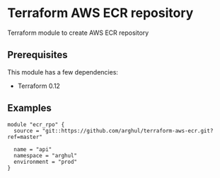 # Terraform AWS ECR repository

Terraform module to create AWS ECR repository


## Prerequisites
This module has a few dependencies:
* Terraform 0.12

## Examples
```hcl-terraform
module "ecr_rpo" {
  source = "git::https://github.com/arghul/terraform-aws-ecr.git?ref=master"

  name = "api"
  namespace = "arghul"
  environment = "prod"
}
```
